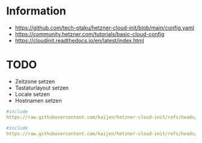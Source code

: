 # Information

- https://github.com/tech-otaku/hetzner-cloud-init/blob/main/config.yaml
- https://community.hetzner.com/tutorials/basic-cloud-config
- https://cloudinit.readthedocs.io/en/latest/index.html

# TODO

- Zeitzone setzen
- Tastaturlayout setzen
- Locale setzen
- Hostnamen setzen


```yaml
#include
https://raw.githubusercontent.com/kaijen/hetzner-cloud-init/refs/heads/main/hetzner-small.yml
```


```yaml
#include
https://raw.githubusercontent.com/kaijen/hetzner-cloud-init/refs/heads/main/hetzner-master.yml
```

